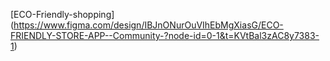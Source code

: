 [ECO-Friendly-shopping] (https://www.figma.com/design/IBJnONurOuVIhEbMgXiasG/ECO-FRIENDLY-STORE-APP--Community-?node-id=0-1&t=KVtBal3zAC8y7383-1)
